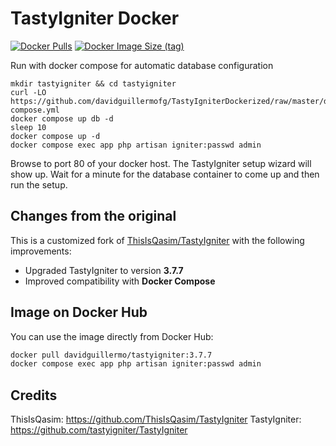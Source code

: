 # TastyIgniter Docker
[![Docker Pulls](https://img.shields.io/docker/pulls/thisisqasim/tastyigniter)](https://hub.docker.com/r/thisisqasim/tastyigniter/)
[![Docker Image Size (tag)](https://img.shields.io/docker/image-size/thisisqasim/tastyigniter/latest)](https://hub.docker.com/r/thisisqasim/tastyigniter/tags)

Run with docker compose for automatic database configuration

```
mkdir tastyigniter && cd tastyigniter
curl -LO https://github.com/davidguillermofg/TastyIgniterDockerized/raw/master/docker-compose.yml
docker compose up db -d
sleep 10
docker compose up -d
docker compose exec app php artisan igniter:passwd admin
```
Browse to port 80 of your docker host. The TastyIgniter setup wizard will show up. Wait for a minute for the database container to come up and then run the setup.

## Changes from the original

This is a customized fork of [ThisIsQasim/TastyIgniter](https://github.com/ThisIsQasim/TastyIgniter) with the following improvements:

- Upgraded TastyIgniter to version **3.7.7**
- Improved compatibility with **Docker Compose**

## Image on Docker Hub

You can use the image directly from Docker Hub:

```bash
docker pull davidguillermo/tastyigniter:3.7.7
docker compose exec app php artisan igniter:passwd admin
```

## Credits
ThisIsQasim: https://github.com/ThisIsQasim/TastyIgniter
TastyIgniter: https://github.com/tastyigniter/TastyIgniter
